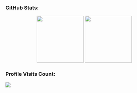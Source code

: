 <h3>GitHub Stats:</h3>

<div align="center" style="diplay: flex;">
  <img src="https://github-readme-stats.vercel.app/api?username=VictorGalkevich&show_icons=true&theme=radical" style="height: 150px;">
  <img src="https://github-readme-stats.vercel.app/api/top-langs/?username=VictorGalkevich&layout=compact&theme=radical" style="height: 150px;">
</div>

<h3>Profile Visits Count:</h3>
<div>
  <img src="https://profile-counter.glitch.me/VictorGalkevich/count.svg">
</div>
